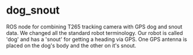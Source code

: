 # dog_snout 
ROS node for combining T265 tracking camera with GPS dog and snout data. We changed all the standard robot terminology. Our robot is called 'dog' and has a 'snout' for getting a heading via GPS. One GPS antenna is placed on the dog's body and the other on it's snout.
